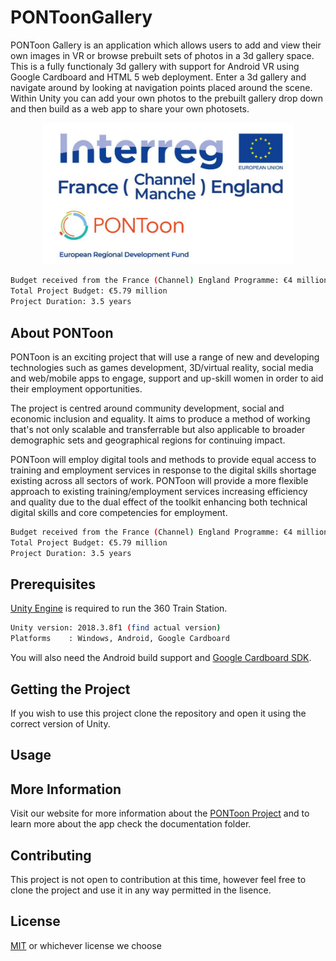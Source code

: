 # PONToonGallery

PONToon Gallery  is an application which allows users to add and view their own images in VR or browse prebuilt sets of photos in a 3d gallery space.  
This is a fully functionaly 3d gallery with support for Android VR using Google Cardboard and HTML 5 web deployment. Enter a 3d gallery and navigate around by looking at navigation points placed around the scene. 
Within Unity you can add your own photos to the prebuilt gallery drop down and then build as a web app to share your own photosets. 
<p align="center">
  <img src="interregLogo.png" width="400" title="hover text">
</p>

```bash
Budget received from the France (Channel) England Programme: €4 million ERDF
Total Project Budget: €5.79 million
Project Duration: 3.5 years
```

## About PONToon
PONToon is an exciting project that will use a range of new and developing technologies such as games development, 3D/virtual reality, social media and web/mobile apps to engage, support and up-skill women in order to aid their employment opportunities.

The project is centred around community development, social and economic inclusion and equality. It aims to produce a method of working that's not only scalable and transferrable but also applicable to broader demographic sets and geographical regions for continuing impact.

PONToon will employ digital tools and methods to provide equal access to training and employment services in response to the digital skills shortage existing across all sectors of work. PONToon will provide a more flexible approach to existing training/employment services increasing efficiency and quality due to the dual effect of the toolkit enhancing both technical digital skills and core competencies for employment.
```bash
Budget received from the France (Channel) England Programme: €4 million ERDF
Total Project Budget: €5.79 million
Project Duration: 3.5 years
```

## Prerequisites

[Unity Engine](https://unity3d.com/get-unity/download/archive) is required to run the 360 Train Station.

```bash
Unity version: 2018.3.8f1 (find actual version) 
Platforms    : Windows, Android, Google Cardboard
```
You will also need the Android build support and [Google Cardboard SDK](https://developers.google.com/vr/develop/unity/get-started-android).

## Getting the Project

If you wish to use this project clone the repository and open it using the correct version of Unity. 

## Usage

## More Information

Visit our website for more information about the [PONToon Project](https://www.pontoonproject.eu/) and to learn more about the app check the documentation folder.

## Contributing

This project is not open to contribution at this time, however feel free to clone the project and use it in any way permitted in the lisence. 

## License
[MIT](https://choosealicense.com/licenses/mit/) or whichever license we choose 
